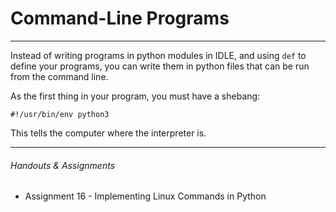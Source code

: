 # Command-Line Programs

---

Instead of writing programs in python modules in IDLE, and using `def` to define your programs, you can write them in python files that can be run from the command line.

As the first thing in your program, you must have a shebang:

	#!/usr/bin/env python3
	
This tells the computer where the interpreter is.

---

###### Handouts & Assignments

* Assignment 16 - Implementing Linux Commands in Python